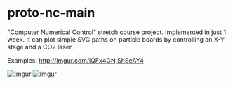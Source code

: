 proto-nc-main
=============

"Computer Numerical Control" stretch course project. Implemented in just 1 week. It can plot simple SVG paths on particle boards by controlling an X-Y stage and a CO2 laser.

Examples: <http://imgur.com/lQFx4GN,ShSeAY4>

![Imgur](http://i.imgur.com/lQFx4GN.jpg)
![Imgur](http://i.imgur.com/ShSeAY4.jpg)
